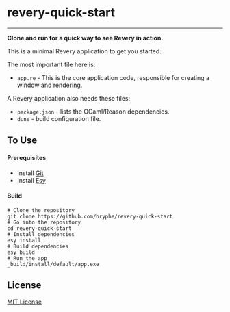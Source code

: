 # revery-quick-start

---

__Clone and run for a quick way to see Revery in action.__

This is a minimal Revery application to get you started.

The most important file here is:
- `app.re` - This is the core application code, responsible for creating a window and rendering.

A Revery application also needs these files:
- `package.json` - lists the OCaml/Reason dependencies.
- `dune` - build configuration file.

## To Use

#### Prerequisites

- Install [Git](https://git-scm.com/)
- Install [Esy](https://esy.sh/)

#### Build

```
# Clone the repository
git clone https://github.com/bryphe/revery-quick-start
# Go into the repository
cd revery-quick-start
# Install dependencies
esy install
# Build dependencies
esy build
# Run the app
_build/install/default/app.exe
```

## License

[MIT License](LICENSE)
